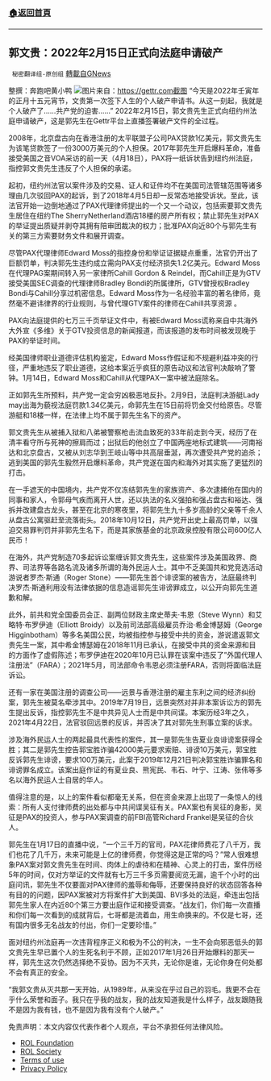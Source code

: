 ###  [:house:返回首頁](https://github.com/ourhimalayas/txt)
---


## 郭文贵：2022年2月15日正式向法庭申请破产
` 秘密翻译组-原创组` [轉載自GNews](https://gnews.org/zh-hans/2014941/)

整撰：奔跑吧黄小鸭
![](https://assets.gnews.org/wp-content/uploads/2022/02/图片1-72.png)图片来自：https://gettr.com截图
“今天是2022年壬寅年的正月十五元宵节，文贵第一次签下人生的个人破产申请书。从这一刻起，我就是个人破产了……共产党的迫害……” 2022年2月15日，郭文贵先生正式向纽约州法庭申请破产，这是郭先生在Gettr平台上直播签署破产文件的全过程。

2008年，北京盘古向在香港注册的太平联盟子公司PAX贷款1亿美元，郭文贵先生为该笔贷款签了一份3000万美元的个人担保。2017年郭先生开启爆料革命，准备接受美国之音VOA采访的前一天（4月18日），PAX将一纸诉状告到纽约州法庭，指控郭文贵先生违反了个人担保的承诺。

起初，纽约州法官以案件涉及的交易、证人和证件均不在美国司法管辖范围等诸多理由几次驳回PAX的起诉，到了2018年4月5日却一反常态地接受诉状。至此，该法官开始一边倒地通过了PAX代理律师提出的一个又一个动议，包括索要郭文贵先生居住在纽约The SherryNetherland酒店18楼的房产所有权；禁止郭先生对PAX的举证提出质疑并剥夺其拥有陪审团裁决的权力；批准PAX向近80个与郭先生有关的第三方索要财务文件和展开调查。

尽管PAX代理律师Edward Moss的指控身份和举证证据疑点重重，法官仍开出了巨额罚单，判决郭先生违约成立需向PAX支付经济损失1.2亿美元。Edward Moss在代理PAG案期间转入另一家律所Cahill Gordon & Reindel，而Cahill正是为GTV接受美国SEC调查的代理律师Bradley Bondi的所属律所，GTV曾授权Bradley Bondi与Cahill分享过机密信息。Edward Moss作为一名经验丰富的著名律师，竟然毫不避讳律界的行业规则，与曾代理GTV案件的律师在Cahill共享资源 。

PAX向法庭提供的七万三千页举证文件中，有被Edward Moss谎称来自中共海外大外宣《多维》关于GTV投资信息的新闻报道，而该报道的发布时间被发现晚于PAX的举证时间。

经美国律师职业道德评估机构鉴定，Edward Moss作假证和不规避利益冲突的行径，严重地违反了职业道德，这给本案近乎疯狂的原告动议和法官判决敲响了警钟。1月14日，Edward Moss和Cahill从代理PAX一案中被法庭除名。

正如郭先生所预料，共产党一定会穷凶极恶地反扑。2月9日，法庭判决游艇Lady may出海为藐视法庭罚款1.34亿美元，命郭先生在15日前将罚金交付给原告。尽管游艇和18楼一样，在法律上均不属于郭先生名下的资产。

郭文贵先生从被捕入狱和八弟被警察枪击流血致死的33年前走到今天，经历了在清丰看守所与死神的擦肩而过；出狱后的他创立了中国两座地标式建筑——河南裕达和北京盘古，又被从刘志华到王岐山等中共高层垂涎，再次遭受共产党的追杀；逃到美国的郭先生毅然开启爆料革命，共产党遂在国内和海外对其实施了更猛烈的打击。

在一手遮天的中国境内，共产党不仅冻结郭先生的家族资产、多次逮捕他在国内的同事和家人，令郭母气疾而离开人世，还以执法的名义强拍和强占盘古和裕达、强拆并改建盘古龙头，甚至在北京的寒夜里，将郭先生九十多岁高龄的父亲等千余人从盘古公寓驱赶至流落街头。2018年10月12日，共产党开出史上最高罚单，以强迫交易罪判罚并非郭先生名下，而是其家族基金的北京政泉控股有限公司600亿人民币！

在海外，共产党制造70多起诉讼案缠诉郭文贵先生，这些案件涉及美国政界、商界、司法界等各路名流及诸多所谓的海外民运人士。其中不乏美国共和党竞选活动游说者罗杰·斯通（Roger Stone）——郭先生首个诽谤案的被告方，法庭最终判决罗杰·斯通利用没有法律依据的信息造谣郭先生诽谤罪成立，以公开向郭先生道歉和解。

此外，前共和党全国委员会正、副两位财政主席史蒂夫·韦恩（Steve Wynn）和艾略特·布罗伊迪（Elliott Broidy）以及前司法部高级雇员乔治·希金博瑟姆（George Higginbotham）等多名美国公民，均被指控参与接受中共的资金，游说遣返郭文贵先生一案，其中希金博瑟姆在2018年11月已承认，在接受中共的资金来源和目的方面作了虚假陈述；布罗伊迪在2020年10月已认罪在该案中违反了”外国代理人注册法”（FARA）；2021年5月，司法部命令韦恩必须注册FARA，否则将面临法庭诉讼。

还有一家在美国注册的调查公司——远景与香港注册的雇主东利之间的经济纠纷案，郭先生被莫名牵涉其中。2019年7月19日，远景突然对并非本案诉讼方的郭先生提出反诉，指控郭先生不是中共异见人士而是中共间谍。本案历经3年之久，2021年4月22日，法官驳回远景的反诉，并否决了其对郭先生刑事立案的诉求。

涉及海外民运人士的两起最具代表性的案件，其一是郭先生告夏业良诽谤案获得全胜；其二是郭先生控告郭宝胜诈骗42000美元要求索赔、诽谤10万美元，郭宝胜反诉郭先生诽谤，要求100万美元，此案于2019年12月21日判决郭宝胜诈骗罪名和诽谤罪名成立。该案出庭作证的有夏业良、熊宪民、韦石、叶宁、江涛、张伟等多名以海外民运人士自居的华人。

值得注意的是，以上的案件看似都毫无关系，但在资金来源上出现了一条惊人的线索：所有人支付律师费的出处都与中共间谍吴征有关。PAX案也有吴征的身影，吴征是PAX的投资人，参与PAX案调查的前FBI高管Richard Frankel是吴征的合伙人。

郭先生在1月17日的直播中说，“一个三千万的官司，PAX花律师费花了八千万，我们也花了几千万，未来可能是上亿的律师费，你觉得这是正常的吗？”常人很难想象PAX案对郭文贵先生在时间、肉体上的虐待和在精神、心灵上的打击，案件历经5年的时间，仅对方举证的文件就有七万三千多页需要阅览无漏，逾千个小时的出庭问讯，郭先生不仅要面对PAX律师的羞辱和侮辱，还要保持良好的状态回答各种有目的的问题，因PAX案被对方将案件扩大到美国、BVI多处的法庭，牵连出包括郭先生家人在内近80个第三方要出庭作证和接受调查。“战友们，你们每一次直播和你们每一次看到的成就背后，七哥都是流着血，用生命换来的。不仅是七哥，还有国内很多无名战友的付出，你们一定要珍惜。”

面对纽约州法庭再一次违背程序正义和极为不公的判决，一生不会向邪恶低头的郭文贵先生早已置个人的生死名利于不顾，正如2017年1月26日开始爆料的那天一样，郭先生这次仍然选择绝不妥协。因为不灭共，无论你是谁，无论你身在何处都不会有真正的安全。

“我郭文贵从灭共那一天开始，从1989年，从来没在乎过自己的羽毛。我更不会在乎什么荣誉和面子。我只在乎我的战友，我的战友知道我是什么样子，战友跟随我不是因为我有钱，也不是因为我有没有个人破产。”

 

免责声明：本文内容仅代表作者个人观点，平台不承担任何法律风险。

- [ROL Foundation](https://rolfoundation.org/)
- [ROL Society](https://rolsociety.org/)
- [Terms of use](https://gnews.org/terms-of-use-3/)
- [Privacy Policy](https://gnews.org/privacy-policy/)

